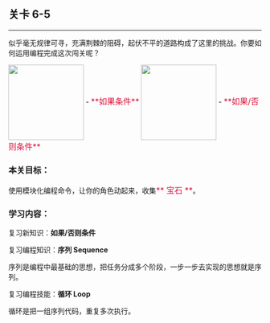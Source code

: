 ## 关卡 6-5

------
似乎毫无规律可寻，充满荆棘的阻碍，起伏不平的道路构成了这里的挑战。你要如何运用编程完成这次闯关呢？

<img src="./scene/image/if.png" width = "150" alt="" align=center /> 
 - <font color=#DC143C size=3>**如果条件**</font>

<img src="./scene/image/if_else.png" width = "150" alt="" align=center /> 
 - <font color=#DC143C size=3>**如果/否则条件**</font>

### 本关目标：
使用模块化编程命令，让你的角色动起来，收集<font color=#DC143C size=3>** 宝石 **</font>。

### 学习内容：
复习新知识：**如果/否则条件**

复习编程知识：**序列 Sequence**

序列是编程中最基础的思想，把任务分成多个阶段，一步一步去实现的思想就是序列。

复习编程技能：**循环 Loop**

循环是把一组序列代码，重复多次执行。

